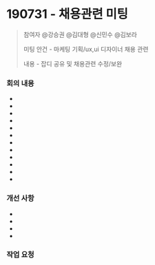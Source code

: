 # 190731 - 채용관련 미팅
> 참여자 @강승권 @김대형 @신민수 @김보라
>
> 미팅 안건 - 마케팅 기획/ux,ui 디자이너 채용 관련
>
> 내용 - 잡디 공유 및 채용관련 수정/보완  



### 회의 내용

-

-

-

-

-

-

-

-

-

-

-

-



### 개선 사항

-

-

-

-



### 작업 요청

